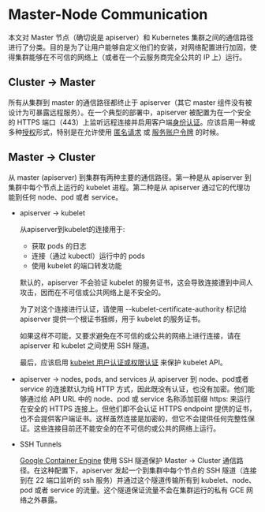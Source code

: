 # Master-Node Communication

本⽂对 Master 节点（确切说是 apiserver）和 Kubernetes 集群之间的通信路径进⾏了分类。⽬的是为了让⽤户能够⾃定义他们的安装，对⽹络配置进⾏加固，使得集群能够在不可信的⽹络上（或者在⼀个云服务商完全公共的 IP 上）运⾏。

## Cluster -> Master

所有从集群到 master 的通信路径都终止于 apiserver（其它 master 组件没有被设计为可暴露远程服务）。在一个典型的部署中，apiserver 被配置为在一个安全的 HTTPS 端口（443）上监听远程连接并启用客户端[身份认证](https://kubernetes.io/docs/admin/authentication/)。应该启用一种或多种[授权](https://kubernetes.io/docs/admin/authorization/)形式，特别是在允许使用 [匿名请求](https://kubernetes.io/docs/admin/authentication/#anonymous-requests) 或 [服务账户令牌](https://kubernetes.io/docs/admin/authentication/#service-account-tokens) 的时候。

## Master -> Cluster

从 master (apiserver) 到集群有两种主要的通信路径。第⼀种是从 apiserver 到集群中每个节点上运⾏的 kubelet 进程。第⼆种是从 apiserver 通过它的代理功能到任何 node、pod 或者 service。

* apiserver -> kubelet

  从apiserver到kubelet的连接用于:

  * 获取 pods 的日志
  * 连接（通过 kubectl）运行中的 pods
  * 使用 kubelet 的端口转发功能

  默认的，apiserver 不会验证 kubelet 的服务证书，这会导致连接遭到中间人攻击，因而在不可信或公共网络上是不安全的。

  为了对这个连接进行认证，请使用 --kubelet-certificate-authority 标记给 apiserver 提供一个根证书捆绑，用于 kubelet 的服务证书。

  如果这样不可能，又要求避免在不可信的或公共的网络上进行连接，请在 apiserver 和 kubelet 之间使用 SSH 隧道。

  最后，应该启用 [kubelet 用户认证或权限认证](https://kubernetes.io/docs/admin/kubelet-authentication-authorization/) 来保护 kubelet API。

* apiserver -> nodes, pods, and services
  从 apiserver 到 node、pod或者service 的连接默认为纯 HTTP 方式，因此既没有认证，也没有加密。他们能够通过给 API URL 中的 node、pod 或 service 名称添加前缀 https: 来运行在安全的 HTTPS 连接上。但他们即不会认证 HTTPS endpoint 提供的证书，也不会提供客户端证书。这样虽然连接是加密的，但它不会提供任何完整性保证。这些连接目前还不能安全的在不可信的或公共的网络上运行。

* SSH Tunnels

  [Google Container Engine](https://cloud.google.com/kubernetes-engine/) 使用 SSH 隧道保护 Master -> Cluster 通信路径。在这种配置下，apiserver 发起一个到集群中每个节点的 SSH 隧道（连接到在 22 端口监听的 ssh 服务）并通过这个隧道传输所有到 kubelet、node、pod 或者 service 的流量。这个隧道保证流量不会在集群运行的私有 GCE 网络之外暴露。